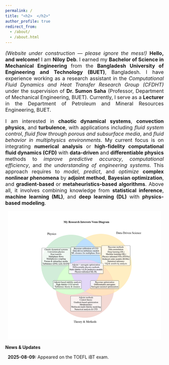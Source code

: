 ```yaml
---
permalink: /
title: "<h2>  </h2>"
author_profile: true
redirect_from: 
  - /about/
  - /about.html
---
```




<p style="text-align: justify; font-size: 16px">
    <em>(Website under construction — please ignore the mess!)</em>  
    <strong>Hello, and welcome!</strong> I am <strong>Niloy Deb</strong>. I earned my <strong>Bachelor of Science in Mechanical Engineering</strong> from the <strong>Bangladesh University of Engineering and Technology (BUET)</strong>, Bangladesh. I have experience working as a research assistant in the <em>Computational Fluid Dynamics and Heat Transfer Research Group (CFDHT)</em> under the supervision of <strong>Dr. Sumon Saha</strong> (Professor, Department of Mechanical Engineering, BUET). Currently, I serve as a <strong>Lecturer</strong> in the Department of Petroleum and Mineral Resources Engineering, BUET.
</p>

<p style="text-align: justify; font-size: 16px">
    I am interested in <strong>chaotic dynamical systems</strong>, <strong>convection physics</strong>, and <strong>turbulence</strong>, with applications including <em>fluid system control</em>, <em>fluid flow through porous and subsurface media</em>, and <em>fluid behavior in multiphysics environments</em>. My current focus is on integrating <strong>numerical analysis</strong> or <strong>high-fidelity computational fluid dynamics (CFD)</strong> with <strong>data-driven</strong> and <strong>differentiable physics</strong> methods to <em>improve predictive accuracy</em>, <em>computational efficiency</em>, and <em>the understanding of engineering systems</em>. This approach requires to <em>model</em>, <em>predict</em>, and <em>optimize</em> <strong>complex nonlinear phenomena</strong> by <strong>adjoint method</strong>, <strong>Bayesian optimization</strong>, and <strong>gradient-based </strong>or <strong>metaheuristics-based algorithms</strong>. Above all, it involves combining knowledge from <strong>statistical inference</strong>, <strong>machine learning (ML)</strong>, and <strong>deep learning (DL)</strong> with <strong>physics-based modeling</strong>.
</p>

<figure style="text-align: center; margin: 10px 0;">
    <img src="images/myinterests.png" alt="Research Interests Venn Diagram" style="max-width: 97%; height: auto;">
</figure>



  <strong> News & Updates </strong>

<ul style="list-style-type: none; padding: 0; font-size: 14px;">
  <li style="margin-bottom: 10px;">
    <i class="fa fa-calendar-day" style="margin-right: 8px;"></i> <span style="font-weight: bold;">2025-08-09:</span> Appeared on the TOEFL iBT exam.
  </li>
</ul>



 